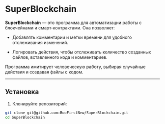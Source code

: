 # SuperBlockchain

**SuperBlockchain** — это программа для автоматизации работы с блокчейнами и смарт-контрактами. Она позволяет:


- Добавлять комментарии и метки времени для удобного отслеживания изменений.  

- Логировать действия, чтобы отслеживать количество созданных файлов, вставленного кода и комментариев.  

Программа имитирует человеческую работу, выбирая случайные действия и создавая файлы с кодом.

---

## Установка

1. Клонируйте репозиторий:

```bash
git clone git@github.com:BooFirstNew/SuperBlockchain.git
cd SuperBlockchain
